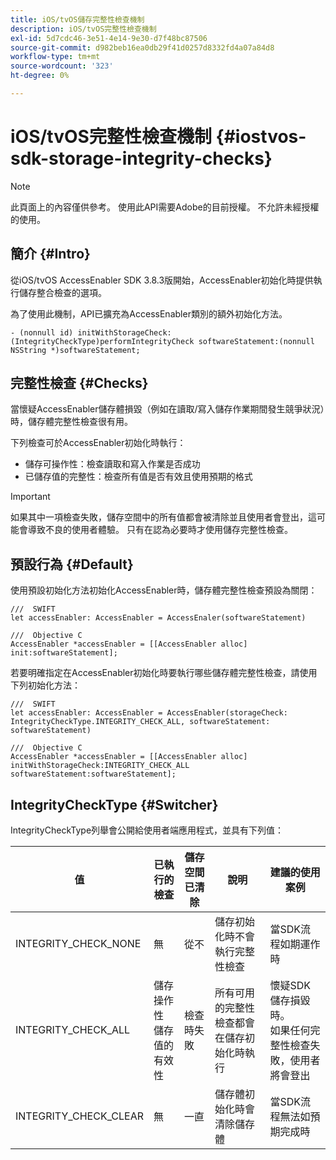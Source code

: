 ```yaml
---
title: iOS/tvOS儲存完整性檢查機制
description: iOS/tvOS完整性檢查機制
exl-id: 5d7cdc46-3e51-4e14-9e30-d7f48bc87506
source-git-commit: d982beb16ea0db29f41d0257d8332fd4a07a84d8
workflow-type: tm+mt
source-wordcount: '323'
ht-degree: 0%

---
```


# iOS/tvOS完整性檢查機制 {#iostvos-sdk-storage-integrity-checks}

>[!NOTE]
>
>此頁面上的內容僅供參考。 使用此API需要Adobe的目前授權。 不允許未經授權的使用。

## 簡介 {#Intro}

從iOS/tvOS AccessEnabler SDK 3.8.3版開始，AccessEnabler初始化時提供執行儲存整合檢查的選項。

為了使用此機制，API已擴充為AccessEnabler類別的額外初始化方法。

```
- (nonnull id) initWithStorageCheck:(IntegrityCheckType)performIntegrityCheck softwareStatement:(nonnull NSString *)softwareStatement;
```


## 完整性檢查 {#Checks}

當懷疑AccessEnabler儲存體損毀（例如在讀取/寫入儲存作業期間發生競爭狀況）時，儲存體完整性檢查很有用。

下列檢查可於AccessEnabler初始化時執行：
- 儲存可操作性：檢查讀取和寫入作業是否成功
- 已儲存值的完整性：檢查所有值是否有效且使用預期的格式

>[!IMPORTANT]
> 
>如果其中一項檢查失敗，儲存空間中的所有值都會被清除並且使用者會登出，這可能會導致不良的使用者體驗。 只有在認為必要時才使用儲存完整性檢查。


## 預設行為 {#Default}

使用預設初始化方法初始化AccessEnabler時，儲存體完整性檢查預設為關閉：

```
///  SWIFT
let accessEnabler: AccessEnabler = AccessEnaler(softwareStatement)

///  Objective C
AccessEnabler *accessEnabler = [[AccessEnabler alloc] init:softwareStatement];
```

若要明確指定在AccessEnabler初始化時要執行哪些儲存體完整性檢查，請使用下列初始化方法：

```
///  SWIFT
let accessEnabler: AccessEnabler = AccessEnabler(storageCheck: IntegrityCheckType.INTEGRITY_CHECK_ALL, softwareStatement: softwareStatement)

///  Objective C
AccessEnabler *accessEnabler = [[AccessEnabler alloc] initWithStorageCheck:INTEGRITY_CHECK_ALL softwareStatement:softwareStatement];
```


## IntegrityCheckType {#Switcher}

IntegrityCheckType列舉會公開給使用者端應用程式，並具有下列值：

| 值 | 已執行的檢查 | 儲存空間已清除 | 說明 | 建議的使用案例 |
|-----------------------|-----------------------------------------------------|-----------------|------------------------------------------------------------------------|--------------------------------------------------------------------------------------------------------------------------|
| INTEGRITY_CHECK_NONE | 無 | 從不 | 儲存初始化時不會執行完整性檢查 | 當SDK流程如期運作時 |
| INTEGRITY_CHECK_ALL | 儲存操作性<br/>儲存值的有效性 | 檢查時失敗 | 所有可用的完整性檢查都會在儲存初始化時執行 | 懷疑SDK儲存損毀時。 <br/>如果任何完整性檢查失敗，使用者將會登出 |
| INTEGRITY_CHECK_CLEAR | 無 | 一直 | 儲存體初始化時會清除儲存體 | 當SDK流程無法如預期完成時 |
